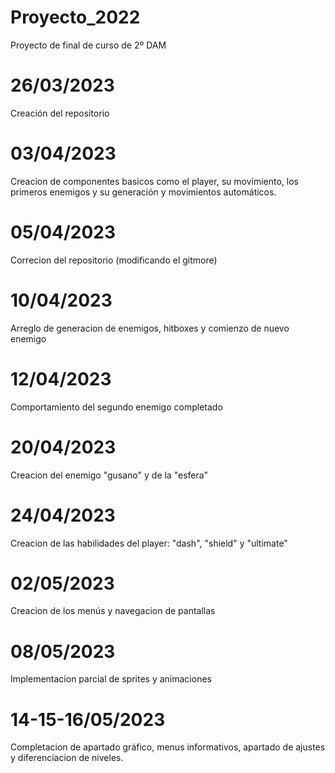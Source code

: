 # Proyecto_2022
Proyecto de final de curso de 2º DAM

# 26/03/2023
Creación del repositorio

# 03/04/2023
Creacion de componentes basicos como el player, su movimiento, los primeros enemigos y su generación y movimientos automáticos.

# 05/04/2023
Correcion del repositorio (modificando el gitmore)

# 10/04/2023
Arreglo de generacion de enemigos, hitboxes y comienzo de nuevo enemigo

# 12/04/2023
Comportamiento del segundo enemigo completado

# 20/04/2023
Creacion del enemigo "gusano" y de la "esfera"

# 24/04/2023
Creacion de las habilidades del player: "dash", "shield" y "ultimate"

# 02/05/2023
Creacion de los menús y navegacion de pantallas

# 08/05/2023
Implementacion parcial de sprites y animaciones

# 14-15-16/05/2023
Completacion de apartado gráfico, menus informativos, apartado de ajustes y diferenciacion de niveles.